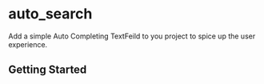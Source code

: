 # auto_search

Add a simple Auto Completing TextFeild to you project to spice up the user experience.

## Getting Started
